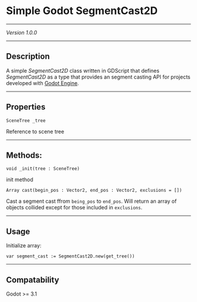 # Simple Godot SegmentCast2D
---------------------

*Version 1.0.0*

--------------
## Description

A simple *SegmentCast2D* class written in GDScript that defines *SegmentCast2D* as a type that provides an segment casting API for
projects developed with [Godot Engine](https://godotengine.org).

-------------
## Properties

```
SceneTree _tree
```  
Reference to scene tree

-----------
## Methods:

```
void _init(tree : SceneTree)
```  
init method

```
Array cast(begin_pos : Vector2, end_pos : Vector2, exclusions = [])
```  
Cast a segment cast ffrom `being_pos` to `end_pos`.  Will return an array of objects collided except for those included in `exclusions`.

--------
## Usage

Initialize array:  
```
var segment_cast := SegmentCast2D.new(get_tree())
```

----------------
## Compatability

Godot >= 3.1
